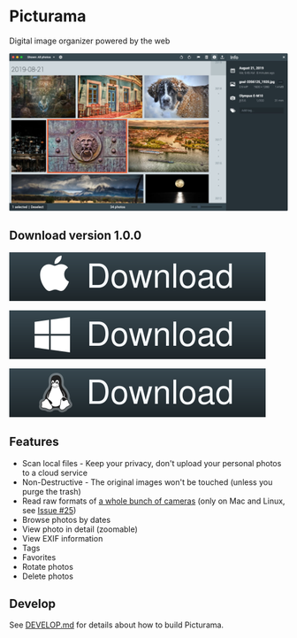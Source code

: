 # Picturama

Digital image organizer powered by the web

![](doc/ansel-screenshot.jpg)

## Download version 1.0.0

[![](doc/download-mac.svg)](https://github.com/ansel-app/ansel/releases/download/v1.0.0/Ansel-1.0.0.dmg)

[![](doc/download-windows.svg)](https://github.com/ansel-app/ansel/releases/download/v1.0.0/Ansel.Setup.1.0.0.exe)

[![](doc/download-linux.svg)](https://github.com/ansel-app/ansel/releases/download/v1.0.0/Ansel-1.0.0.AppImage)

## Features

- Scan local files - Keep your privacy, don't upload your personal photos to a cloud service
- Non-Destructive - The original images won't be touched (unless you purge the trash)
- Read raw formats of [a whole bunch of cameras](https://www.libraw.org/supported-cameras) (only on Mac and Linux, see [Issue #25](https://github.com/ansel-app/ansel/issues/25))
- Browse photos by dates
- View photo in detail (zoomable)
- View EXIF information
- Tags
- Favorites
- Rotate photos
- Delete photos

## Develop

See [DEVELOP.md](DEVELOP.md) for details about how to build Picturama.

